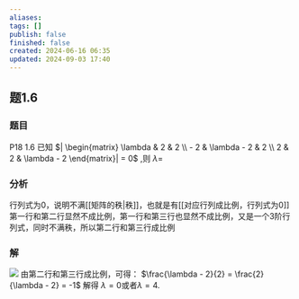 ```yaml
---
aliases: 
tags: []
publish: false
finished: false
created: 2024-06-16 06:35
updated: 2024-09-03 17:40
---
```

## 题1.6
### 题目
P18 1.6 已知 $| \begin{matrix} \lambda & 2 & 2 \\   - 2 & \lambda  - 2 & 2 \\  2 & 2 & \lambda  - 2 \end{matrix}|  = 0$ ,则 $\lambda  =$
### 分析
行列式为0，说明不满[[矩阵的秩|秩]]，也就是有[[对应行列成比例，行列式为0]]
第一行和第二行显然不成比例，第一行和第三行也显然不成比例，又是一个3阶行列式，同时不满秩，所以第二行和第三行成比例
### 解 
![](https://img.hwenyi.live/202409040133069.webp)
由第二行和第三行成比例，可得：
$\frac{\lambda - 2}{2} = \frac{2}{\lambda - 2} = -1$
解得 $\lambda = 0$或者$\lambda=4$.

